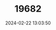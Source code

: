 ---
title: "19682"
category: "Rhogeessa minutilla"
draft: false
date: 2024-02-22 13:03:50
languages:
  English: ["Tiny Yellow Bat"]
---